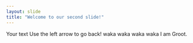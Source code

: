 ```yaml
---
layout: slide
title: "Welcome to our second slide!"
---
```

Your text
Use the left arrow to go back!
waka
waka
waka
waka
I am Groot.
